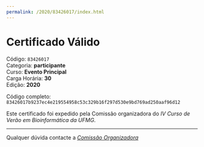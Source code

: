 ```yaml
---
permalink: /2020/83426017/index.html
---
```


# Certificado Válido

Código: `83426017`<br>
Categoria: **participante**<br>
Curso: **Evento Principal**<br>
Carga Horária: **30**<br>
Edição: **2020**<br>


Código completo: `83426017b9237ec4e219554958c53c329b16f297d530e9bd769ad250aaf96d12`


Este certificado foi expedido pela Comissão organizadora do *IV Curso de Verão em Bioinformática da UFMG*.

----

Qualquer dúvida contacte a [_Comissão Organizadora_](<mailto:cursobioinfoufmg@gmail.com$subject=[Certificados]>)

